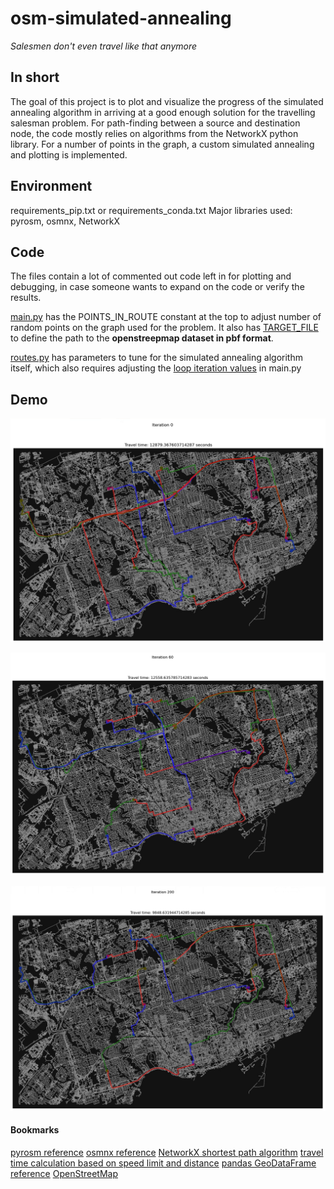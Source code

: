 
# osm-simulated-annealing
*Salesmen don't even travel like that anymore*

## In short
The goal of this project is to plot and visualize the progress of the simulated annealing algorithm in arriving at a good enough solution for the travelling salesman problem.
For path-finding between a source and destination node, the code mostly relies on algorithms from the NetworkX python library.
For a number of points in the graph, a custom simulated annealing and plotting is implemented.

## Environment
requirements_pip.txt or requirements_conda.txt
Major libraries used: pyrosm, osmnx, NetworkX

## Code
The files contain a lot of commented out code left in for plotting and debugging, in case someone wants to expand on the code or verify the results.

[main.py](main.py) has the POINTS_IN_ROUTE constant at the top to adjust number of random points on the graph used for the problem. It also has [TARGET_FILE](main.py#L42) to define the path to the **openstreepmap dataset in pbf format**.

[routes.py](routes.py) has parameters to tune for the simulated annealing algorithm itself, which also requires adjusting the [loop iteration values](main.py#L139) in main.py


## Demo

![Iteration 0](demo-resources/labels1.png?raw=true "Iteration 0")


![Iteration 60](demo-resources/labels2.png?raw=true "Iteration 60")


![Iteration 200](demo-resources/labels3.png?raw=true "Iteration 200")

#### Bookmarks
[pyrosm reference](https://pyrosm.readthedocs.io/en/latest/reference.html)
[osmnx reference](https://osmnx.readthedocs.io/en/stable/getting-started.html)
[NetworkX shortest path algorithm](https://networkx.org/documentation/stable/reference/algorithms/generated/networkx.algorithms.shortest_paths.generic.shortest_path.html#networkx.algorithms.shortest_paths.generic.shortest_path)
[travel time calculation based on speed limit and distance](https://access-ucl.readthedocs.io/en/latest/notebooks/spatial_network_analysis.html)
[pandas GeoDataFrame reference](https://geopandas.org/en/stable/docs/reference/api/geopandas.GeoDataFrame.html)
[OpenStreetMap](https://wiki.openstreetmap.org/wiki/Map_features)

